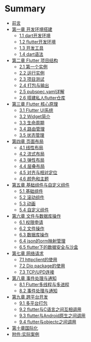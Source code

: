 # Summary

* [前言](README.md)
* [第一章 开发环境搭建](part1/README.md)
  * [1.1 dart开发环境](part1/part1-1.md)
  * [1.2 flutter开发环境](part1/part1-2.md)
  * [1.3 开发工具](part1/part1-3.md)
  * [1.4 dart语法]()
* [第二章 Flutter 项目结构](part2/README.md)
  * [2.1 第一个实例](part2/part2-1.md)
  * [2.2 运行实例](part2/part2-2.md)
  * [2.3 项目测试](part2/part2-3.md)
  * [2.4 打包与输出](part2/part2-4.md)
  * [2.5 pubspec.yaml详解](part2/part2-5.md)
  * [2.6 搭建私人flutter仓库](part2/part2-6.md)
* [第三章 Flutter 核心原理](part3/README.md)
  * [3.1 Flutter UI系统](part3/part3-1.md)
  * [3.2 Widget简介](part3/part3-2.md)
  * [3.3 生命周期]()
  * [3.4 路由管理]()
  * [3.5 状态管理]()
* [第四章 页面布局]()
  * [4.1 线性布局]()
  * [4.2 流式布局]()
  * [4.3 弹性布局]()
  * [4.4 层叠布局]()
  * [4.5 对齐与相对定位]()
  * [4.6 颜色和主题]()
* [第五章 基础组件与自定义组件]()
  * [5.1 基础组件]()
  * [5.2 滚动组件]()
  * [5.3 动画]()
  * [5.4 自定义组件]()
* [第六章 文件与数据库操作]()
  * [6.1 权限申请]()
  * [6.2 文件操作]()
  * [6.3 数据库操作]()
  * [6.4 json的orm映射管理]()
  * [6.5 flutter下的数据安全与沙盒]()
* [第七章 网络请求]()
  * [7.1 httpclient的使用]()
  * [7.2 Dio package的使用]()
  * [7.3 TCP/UPD连接]()
* [第八章 事件处理与通知]()
  * [8.1 Flutter多线程与多进程]()
  * [8.2 事件处理与通知]()
* [第九章 跨平台开发]()
  * [9.1 多平台打包]()
  * [9.2 flutter与C语言之间互相调用]()
  * [9.3 flutter与Android原生之间调用]()
  * [9.4 flutter与objectc之间调用]()
* [第十章国际化]()
* [附件:实际案例]()